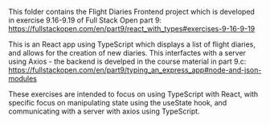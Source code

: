 This folder contains the Flight Diaries Frontend project which is developed in exercise 9.16-9.19 of Full Stack Open part 9: https://fullstackopen.com/en/part9/react_with_types#exercises-9-16-9-19

This is an React app using TypeScript which displays a list of flight diaries, and allows for the creation of new diaries. This interfactes with a server using Axios - the backend is develped in the course material in part 9.c: https://fullstackopen.com/en/part9/typing_an_express_app#node-and-json-modules

These exercises are intended to focus on using TypeScript with React, with specific focus on manipulating state using the useState hook, and communicating with a server with axios using TypeScript.
